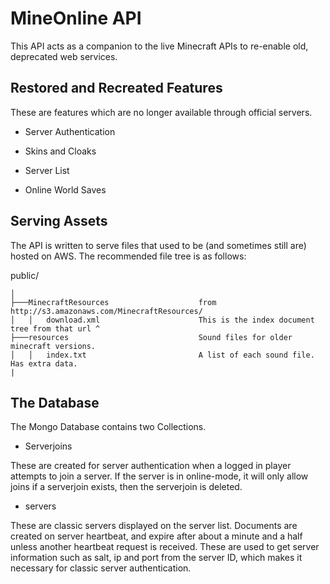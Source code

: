 # MineOnline API
This API acts as a companion to the live Minecraft APIs to re-enable old, deprecated web services.

## Restored and Recreated Features
These are features which are no longer available through official servers.

- Server Authentication

- Skins and Cloaks

- Server List

- Online World Saves

## Serving Assets
The API is written to serve files that used to be (and sometimes still are) hosted on AWS.
The recommended file tree is as follows:

public/
```
│
├───MinecraftResources                    from http://s3.amazonaws.com/MinecraftResources/
│   │   download.xml                      This is the index document tree from that url ^
├───resources                             Sound files for older minecraft versions.
│   │   index.txt                         A list of each sound file. Has extra data.
|
```

## The Database

The Mongo Database contains two Collections.

- Serverjoins

These are created for server authentication when a logged in player attempts to join a server.
If the server is in online-mode, it will only allow joins if a serverjoin exists, then the serverjoin is deleted.

- servers

These are classic servers displayed on the server list.
Documents are created on server heartbeat, and expire after about a minute and a half unless another heartbeat request is received.
These are used to get server information such as salt, ip and port from the server ID, which makes it necessary for classic server authentication.
